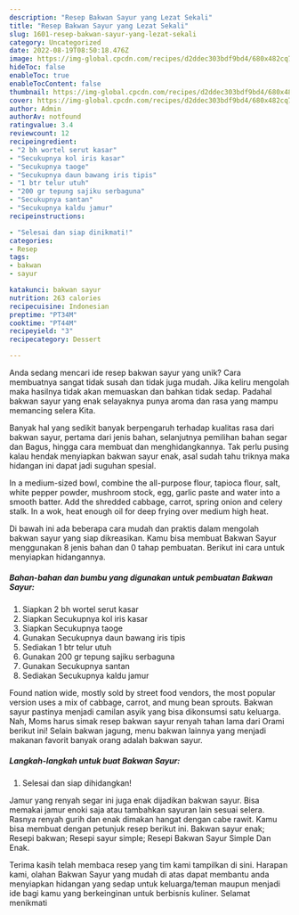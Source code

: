 ```yaml
---
description: "Resep Bakwan Sayur yang Lezat Sekali"
title: "Resep Bakwan Sayur yang Lezat Sekali"
slug: 1601-resep-bakwan-sayur-yang-lezat-sekali
category: Uncategorized
date: 2022-08-19T08:50:18.476Z
image: https://img-global.cpcdn.com/recipes/d2ddec303bdf9bd4/680x482cq70/bakwan-sayur-foto-resep-utama.jpg
hideToc: false
enableToc: true
enableTocContent: false
thumbnail: https://img-global.cpcdn.com/recipes/d2ddec303bdf9bd4/680x482cq70/bakwan-sayur-foto-resep-utama.jpg
cover: https://img-global.cpcdn.com/recipes/d2ddec303bdf9bd4/680x482cq70/bakwan-sayur-foto-resep-utama.jpg
author: Admin
authorAv: notfound
ratingvalue: 3.4
reviewcount: 12
recipeingredient:
- "2 bh wortel serut kasar"
- "Secukupnya kol iris kasar"
- "Secukupnya taoge"
- "Secukupnya daun bawang iris tipis"
- "1 btr telur utuh"
- "200 gr tepung sajiku serbaguna"
- "Secukupnya santan"
- "Secukupnya kaldu jamur"
recipeinstructions:

- "Selesai dan siap dinikmati!"
categories:
- Resep
tags:
- bakwan
- sayur

katakunci: bakwan sayur 
nutrition: 263 calories
recipecuisine: Indonesian
preptime: "PT34M"
cooktime: "PT44M"
recipeyield: "3"
recipecategory: Dessert

---
```





Anda sedang mencari ide resep bakwan sayur yang unik? Cara membuatnya sangat tidak susah dan tidak juga mudah. Jika keliru mengolah maka hasilnya tidak akan memuaskan dan bahkan tidak sedap. Padahal bakwan sayur yang enak selayaknya punya aroma dan rasa yang mampu memancing selera Kita.





Banyak hal yang sedikit banyak berpengaruh terhadap kualitas rasa dari bakwan sayur, pertama dari jenis bahan, selanjutnya pemilihan bahan segar dan Bagus, hingga cara membuat dan menghidangkannya. Tak perlu pusing kalau hendak menyiapkan bakwan sayur enak,      asal sudah tahu triknya maka hidangan ini dapat jadi suguhan spesial.














In a medium-sized bowl, combine the all-purpose flour, tapioca flour, salt, white pepper powder, mushroom stock, egg, garlic paste and water into a smooth batter. Add the shredded cabbage, carrot, spring onion and celery stalk. In a wok, heat enough oil for deep frying over medium high heat.






Di bawah ini ada beberapa cara mudah dan praktis dalam mengolah bakwan sayur yang siap dikreasikan. Kamu bisa membuat Bakwan Sayur menggunakan 8 jenis bahan dan 0 tahap pembuatan. Berikut ini cara untuk menyiapkan hidangannya.

<!--inarticleads1-->

##### Bahan-bahan dan bumbu yang digunakan untuk pembuatan Bakwan Sayur:

1. Siapkan 2 bh wortel serut kasar
1. Siapkan Secukupnya kol iris kasar
1. Siapkan Secukupnya taoge
1. Gunakan Secukupnya daun bawang iris tipis
1. Sediakan 1 btr telur utuh
1. Gunakan 200 gr tepung sajiku serbaguna
1. Gunakan Secukupnya santan
1. Sediakan Secukupnya kaldu jamur


Found nation wide, mostly sold by street food vendors, the most popular version uses a mix of cabbage, carrot, and mung bean sprouts. Bakwan sayur pastinya menjadi camilan asyik yang bisa dikonsumsi satu keluarga. Nah, Moms harus simak resep bakwan sayur renyah tahan lama dari Orami berikut ini! Selain bakwan jagung, menu bakwan lainnya yang menjadi makanan favorit banyak orang adalah bakwan sayur. 

<!--inarticleads2-->

##### Langkah-langkah untuk buat Bakwan Sayur:


1. Selesai dan siap dihidangkan!

Jamur yang renyah segar ini juga enak dijadikan bakwan sayur. Bisa memakai jamur enoki saja atau tambahkan sayuran lain sesuai selera. Rasnya renyah gurih dan enak dimakan hangat dengan cabe rawit. Kamu bisa membuat dengan petunjuk resep berikut ini. Bakwan sayur enak; Resepi bakwan; Resepi sayur simple; Resepi Bakwan Sayur Simple Dan Enak. 

Terima kasih telah membaca resep yang tim kami tampilkan di sini. Harapan kami, olahan Bakwan Sayur yang mudah di atas dapat membantu anda menyiapkan hidangan yang sedap untuk keluarga/teman maupun menjadi ide bagi kamu yang berkeinginan untuk berbisnis kuliner. Selamat menikmati
